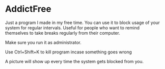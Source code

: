 # AddictFree

Just a program I made in my free time. You can use it to block usage of your system for regular intervals. Useful for people who want to remind themselves to take breaks regularly from their computer.

Make sure you run it as administrator.

Use Ctrl+Shift+K to kill program incase something goes wrong

A picture will show up every time the system gets blocked from you.
